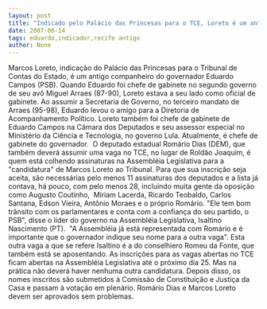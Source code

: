 ```yaml
---
layout: post
title: "Indicado pelo Palácio das Princesas para o TCE, Loreto é um antigo companheiro de Eduardo"
date: 2007-06-14
tags: eduardo,indicador,recife antigo
author: None
---
```

Marcos Loreto, indica&ccedil;&atilde;o do Pal&aacute;cio das Princesas para o Tribunal de Contas do Estado, &eacute; um&nbsp;antigo companheiro do governador Eduardo Campos (PSB). 
Quando Eduardo&nbsp;foi&nbsp;chefe de gabinete no segundo governo de seu av&ocirc; Miguel Arraes (87-90), Loreto estava a seu lado como oficial de gabinete. Ao assumir a Secretaria de Governo, no terceiro mandato de Arraes (95-98), Eduardo levou o amigo para a Diretoria de Acompanhamento Pol&iacute;tico. 
Loreto tamb&eacute;m foi chefe de gabinete de Eduardo Campos na C&acirc;mara dos Deputados e seu assessor especial no Minist&eacute;rio da Ci&ecirc;ncia e Tecnologia, no governo Lula. Atualmente, &eacute; chefe de gabinete do governador.&nbsp;
O deputado estadual Rom&aacute;rio Dias (DEM), que tamb&eacute;m dever&aacute; assumir uma vaga no TCE, no lugar de Rold&atilde;o Joaquim, &eacute; quem est&aacute; colhendo assinaturas na Assembl&eacute;ia Legislativa para a &quot;candidatura&quot; de Marcos Loreto ao Tribunal. 
Para que sua inscri&ccedil;&atilde;o seja aceita, s&atilde;o necess&aacute;rias pelo menos 11 assinaturas dos deputados e a lista j&aacute; contava, h&aacute; pouco,&nbsp;com pelo menos 28, incluindo muita gente da oposi&ccedil;&atilde;o como Augusto Coutinho,&nbsp; Miriam Lacerda, Ricardo Teobaldo, Carlos Santana, Edson Vieira, Ant&ocirc;nio Moraes&nbsp;e o pr&oacute;prio Rom&aacute;rio.
&quot;Ele tem bom tr&acirc;nsito com os parlamentares e conta com a confian&ccedil;a do seu partido, o PSB&quot;,&nbsp;disse o l&iacute;der do governo na Assembl&eacute;ia Legislativa, Isaltino Nascimento (PT).&nbsp; &quot;A&nbsp;Assembl&eacute;ia j&aacute; est&aacute; representada com&nbsp;Rom&aacute;rio e &eacute; importante que o governador indique seu nome para a outra vaga&quot;. 
Esta outra vaga&nbsp;a que se refere Isaltino &eacute; a do&nbsp;conselhiero Romeu da Fonte, que tamb&eacute;m est&aacute; se aposentando.
As inscri&ccedil;&otilde;es para as vagas abertas no TCE ficam abertas na Assembl&eacute;ia Legislativa at&eacute; o pr&oacute;ximo dia 25. Mas na pr&aacute;tica n&atilde;o dever&aacute; haver nenhuma outra candidatura. Depois disso, os nomes inscritos s&atilde;o submetidos &agrave; Comiss&atilde;o de Constitui&ccedil;&atilde;o e Justi&ccedil;a da Casa e passam &agrave; vota&ccedil;&atilde;o em plen&aacute;rio.
Rom&aacute;rio Dias e Marcos Loreto devem ser aprovados sem problemas. 